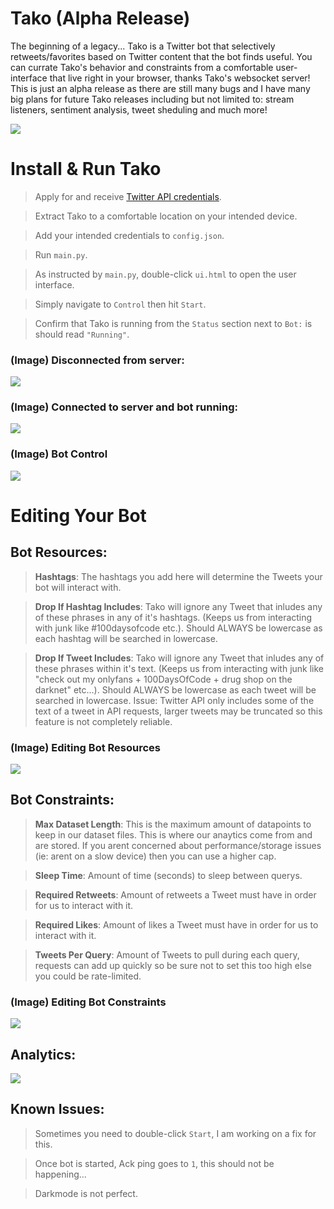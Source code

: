 # Tako (Alpha Release)
  The beginning of a legacy... Tako is a Twitter bot that selectively retweets/favorites based on Twitter content that the bot finds useful. You can currate Tako's behavior and constraints from a comfortable user-interface that live right in your browser, thanks Tako's websocket server! This is just an alpha release as there are still many bugs and I have many big plans for future Tako releases including but not limited to: stream listeners, sentiment analysis, tweet sheduling and much more!

![](https://raw.githubusercontent.com/hostinfodev/cdn/main/img/tako_panel.png)

# Install & Run Tako

> Apply for and receive [Twitter API credentials](https://developer.twitter.com/en/docs/twitter-api/getting-started/getting-access-to-the-twitter-api). 

> Extract Tako to a comfortable location on your intended device.

> Add your intended credentials to `config.json`.

> Run `main.py`.

> As instructed by `main.py`, double-click `ui.html` to open the user interface.

> Simply navigate to `Control` then hit `Start`.

> Confirm that Tako is running from the `Status` section next to `Bot:` is should read `"Running"`.

### (Image) Disconnected from server:
![](https://raw.githubusercontent.com/hostinfodev/cdn/main/img/image.png)

### (Image) Connected to server and bot running:
![](https://raw.githubusercontent.com/hostinfodev/cdn/main/img/delete1.png)

### (Image) Bot Control
![](https://raw.githubusercontent.com/hostinfodev/cdn/main/img/delete.png)




# Editing Your Bot

## Bot Resources:

> __Hashtags__: The hashtags you add here will determine the Tweets your bot will interact with.

> __Drop If Hashtag Includes__: Tako will ignore any Tweet that inludes any of these phrases in any of it's hashtags. (Keeps us from interacting with junk like #100daysofcode etc.). Should ALWAYS be lowercase as each hashtag will be searched in lowercase.

> __Drop If Tweet Includes__: Tako will ignore any Tweet that inludes any of these phrases within it's text. (Keeps us from interacting with junk like "check out my onlyfans + 100DaysOfCode + drug shop on the darknet" etc...). Should ALWAYS be lowercase as each tweet will be searched in lowercase.
Issue: Twitter API only includes some of the text of a tweet in API requests, larger tweets may be truncated so this feature is not completely reliable.

### (Image) Editing Bot Resources
![](https://raw.githubusercontent.com/hostinfodev/cdn/main/img/delete2.png)

## Bot Constraints:

> __Max Dataset Length__: This is the maximum amount of datapoints to keep in our dataset files. This is where our anaytics come from and are stored. If you arent concerned about performance/storage issues (ie: arent on a slow device) then you can use a higher cap.

> __Sleep Time__: Amount of time (seconds) to sleep between querys.

> __Required Retweets__: Amount of retweets a Tweet must have in order for us to interact with it.

> __Required Likes__: Amount of likes a Tweet must have in order for us to interact with it.

> __Tweets Per Query__: Amount of Tweets to pull during each query, requests can add up quickly so be sure not to set this too high else you could be rate-limited.

### (Image) Editing Bot Constraints
![](https://raw.githubusercontent.com/hostinfodev/cdn/main/img/delete3.png)


## Analytics:
![](https://github.com/hostinfodev/cdn/blob/main/img/delete5.png?raw=true)


## Known Issues:

> Sometimes you need to double-click `Start`, I am working on a fix for this.

> Once bot is started, Ack ping goes to `1`, this should not be happening...

> Darkmode is not perfect.








